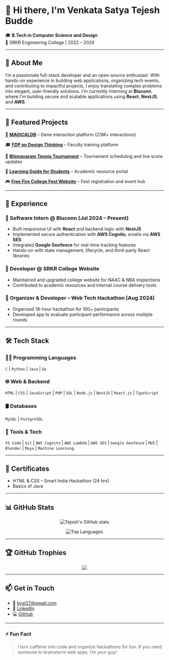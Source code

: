 # 👋 Hi there, I'm Venkata Satya Tejesh Budde

🎓 **B.Tech in Computer Science and Design**  
📍 SRKR Engineering College | 2022 – 2026  

---

## 🚀 About Me

I’m a passionate full-stack developer and an open-source enthusiast. With hands-on experience in building web applications, organizing tech events, and contributing to impactful projects, I enjoy translating complex problems into elegant, user-friendly solutions. I'm currently interning at **Bluconn**, where I'm building secure and scalable applications using **React**, **NestJS**, and **AWS**.


---

## 🌟 Featured Projects

🔬 [**MAGICALDB**](http://www.manjarilab.com/databases/magicaldb) – Gene interaction platform (23M+ interactions)

🎓 [**FDP on Design Thinking**](https://srkrec.edu.in/atalfdp2023/) – Faculty training platform

🎾 [**Bhimavaram Tennis Tournament**](https://bhimavaramtennis.com/) – Tournament scheduling and live score updates

📘 [**Learning Guide for Students**](https://csd27.ct.ws/CSD) – Academic resource portal

🎮 [**Free Fire College Fest Website**](http://srkrec.edu.in/sigma/freefire24) – Fest registration and event hub

---

## 💼 Experience

### 🔹 Software Intern @ Bluconn (Jul 2024 – Present)
- Built responsive UI with **React** and backend logic with **NestJS**
- Implemented secure authentication with **AWS Cognito**, emails via **AWS SES**
- Integrated **Google Geofence** for real-time tracking features
- Hands-on with state management, lifecycle, and third-party React libraries

### 🔹 Developer @ SRKR College Website
- Maintained and upgraded college website for NAAC & NBA inspections
- Contributed to academic resources and internal course delivery tools

### 🔹 Organizer & Developer – Web Tech Hackathon (Aug 2024)
- Organized 18-hour hackathon for 100+ participants
- Developed app to evaluate participant performance across multiple rounds

---

## 🛠️ Tech Stack

### 👨‍💻 Programming Languages
`C` | `Python` | `Java` | `Go`

### 🌐 Web & Backend
`HTML` | `CSS` | `JavaScript` | `PHP` | `SQL` | `Node.js` | `NestJS` | `React.js` | `TypeScript`

### 🛢️ Databases
`MySQL` | `PostgreSQL`

### 🔧 Tools & Tech
`VS Code` | `Git` | `AWS Cognito` | `AWS Lambda` | `AWS SES` | `Google Geofence` | `MUI` | `Blender` | `Maya` | `Machine Learning`

---

## 📜 Certificates

- HTML & CSS – Smart India Hackathon (24 hrs)
- Basics of Java

---

## 📊 GitHub Stats

<p align="center">
  <img src="https://github-readme-stats.vercel.app/api?username=BTejesh27&show_icons=true&theme=tokyonight" alt="Tejesh's GitHub stats" />
</p>

<p align="center">
  <img src="https://github-readme-stats.vercel.app/api/top-langs/?username=BTejesh27&layout=compact&theme=tokyonight" alt="Top Languages" />
</p>

---

## 🏆 GitHub Trophies

<p align="center">
  <img src="https://github-profile-trophy.vercel.app/?username=BTejesh27&theme=monokai&no-frame=true&no-bg=true&margin-w=10" />
</p>

---

## 📫 Get in Touch

- 📧 [bvst27@gmail.com](mailto:bvst27@gmail.com)
- 🔗 [LinkedIn](https://www.linkedin.com/in/venkata-satya-tejesh-budde-b7b460247)
- 💻 [GitHub](https://github.com/BTejesh27)

---

### ⚡ Fun Fact
> I turn caffeine into code and organize hackathons for fun. If you need someone to brainstorm web apps, I’m your guy!
